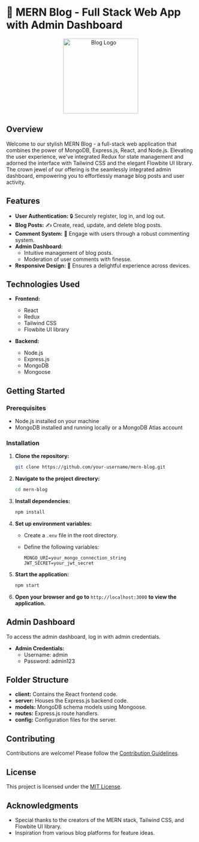 # 🚀 MERN Blog - Full Stack Web App with Admin Dashboard

<div align="center">
  <img src="https://your-blog-logo-url.png" alt="Blog Logo" width="200">
</div>

## Overview

Welcome to our stylish MERN Blog - a full-stack web application that combines the power of MongoDB, Express.js, React, and Node.js. Elevating the user experience, we've integrated Redux for state management and adorned the interface with Tailwind CSS and the elegant Flowbite UI library. The crown jewel of our offering is the seamlessly integrated admin dashboard, empowering you to effortlessly manage blog posts and user activity.

## Features

- **User Authentication:** 🔒 Securely register, log in, and log out.
- **Blog Posts:** ✍️ Create, read, update, and delete blog posts.
- **Comment System:** 💬 Engage with users through a robust commenting system.
- **Admin Dashboard:**
  - Intuitive management of blog posts.
  - Moderation of user comments with finesse.
- **Responsive Design:** 📱 Ensures a delightful experience across devices.

## Technologies Used

- **Frontend:**
  - React
  - Redux
  - Tailwind CSS
  - Flowbite UI library

- **Backend:**
  - Node.js
  - Express.js
  - MongoDB
  - Mongoose

## Getting Started

### Prerequisites

- Node.js installed on your machine
- MongoDB installed and running locally or a MongoDB Atlas account

### Installation

1. **Clone the repository:**

   ```bash
   git clone https://github.com/your-username/mern-blog.git
   ```

2. **Navigate to the project directory:**

   ```bash
   cd mern-blog
   ```

3. **Install dependencies:**

   ```bash
   npm install
   ```

4. **Set up environment variables:**
   - Create a `.env` file in the root directory.
   - Define the following variables:

     ```env
     MONGO_URI=your_mongo_connection_string
     JWT_SECRET=your_jwt_secret
     ```

5. **Start the application:**

   ```bash
   npm start
   ```

6. **Open your browser and go to** `http://localhost:3000` **to view the application.**

## Admin Dashboard

To access the admin dashboard, log in with admin credentials.

- **Admin Credentials:**
  - Username: admin
  - Password: admin123

## Folder Structure

- **client:** Contains the React frontend code.
- **server:** Houses the Express.js backend code.
- **models:** MongoDB schema models using Mongoose.
- **routes:** Express.js route handlers.
- **config:** Configuration files for the server.

## Contributing

Contributions are welcome! Please follow the [Contribution Guidelines](CONTRIBUTING.md).

## License

This project is licensed under the [MIT License](LICENSE).

## Acknowledgments

- Special thanks to the creators of the MERN stack, Tailwind CSS, and Flowbite UI library.
- Inspiration from various blog platforms for feature ideas.

